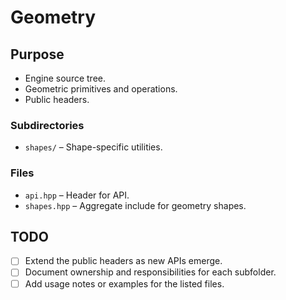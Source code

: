 # Geometry

## Purpose
- Engine source tree.
- Geometric primitives and operations.
- Public headers.

### Subdirectories
- `shapes/` – Shape-specific utilities.

### Files
- `api.hpp` – Header for API.
- `shapes.hpp` – Aggregate include for geometry shapes.

## TODO
- [ ] Extend the public headers as new APIs emerge.
- [ ] Document ownership and responsibilities for each subfolder.
- [ ] Add usage notes or examples for the listed files.
